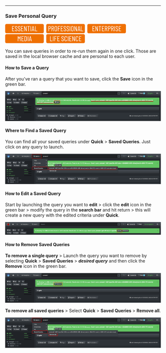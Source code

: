 <p id="save_query"></p>

___
### Save Personal Query

<img src="images/button_edition_essential.png" width="125">&nbsp;&nbsp;<img src="images/button_edition_professional.png" width="125">&nbsp;&nbsp;<img src="images/button_edition_enterprise.png" width="125">&nbsp;&nbsp;<img src="images/button_edition_media.png" width="125">&nbsp;&nbsp;<img src="images/button_edition_life_science.png" width="125">

You can save queries in order to re-run them again in one click. Those are saved in the local browser cache and are personal to each user.

#### How to Save a Query

After you've ran a query that you want to save, click the **Save** icon in the green bar.

![Image: Save Query](images/image_file_search_save_query.png)

#### Where to Find a Saved Query

You can find all your saved queries under **Quick** > **Saved Queries**. Just click on any query to launch.

![Image: Save Query](images/image_file_search_save_query_quick_search.png)

#### How to Edit a Saved Query

Start by launching the query you want to **edit** > click the **edit** icon in the green bar > modify the query in the **search bar** and hit return > this will create a new query with the edited criteria under **Quick**.

![Image: Save Query](images/image_file_search_edit_query_quick_search.png)

#### How to Remove Saved Queries

**To remove a single query** > Launch the query you want to remove by selecting **Quick** > **Saved Queries** > ***desired query*** and then click the **Remove** icon in the green bar.

![Image: Save Query](images/image_file_search_save_query_remove.png)

**To remove all saved queries** > Select **Quick** > **Saved Queries** > **Remove all**.

![Image: Save Query](images/image_file_search_save_query_remove_all.png)
